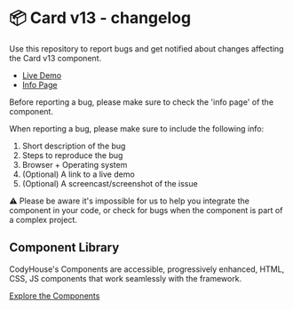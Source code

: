 # 📦 Card v13 - changelog

Use this repository to report bugs and get notified about changes affecting the Card v13 component.

- [Live Demo](https://codyhouse.co/ds/components/app/card-v13)
- [Info Page](https://codyhouse.co/ds/components/info/card-v13)

Before reporting a bug, please make sure to check the 'info page' of the component. 

When reporting a bug, please make sure to include the following info:

1. Short description of the bug
2. Steps to reproduce the bug
3. Browser + Operating system
4. (Optional) A link to a live demo
5. (Optional) A screencast/screenshot of the issue

⚠️ Please be aware it's impossible for us to help you integrate the component in your code, or check for bugs when the component is part of a complex project.

## Component Library

CodyHouse's Components are accessible, progressively enhanced, HTML, CSS, JS components that work seamlessly with the framework.

[Explore the Components](https://codyhouse.co/ds/components)
